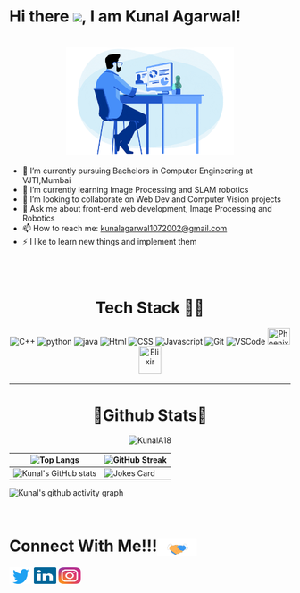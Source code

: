 # Hi there <img src="https://raw.githubusercontent.com/MartinHeinz/MartinHeinz/master/wave.gif" width="30px">, I am Kunal Agarwal!

<h1 align="center">
<img src="assets/programmer.gif" align ="center" width=300>
  </h1>
  
- 🔭 I’m currently pursuing Bachelors in Computer Engineering at VJTI,Mumbai
- 🌱 I’m currently learning Image Processing and SLAM robotics
- 👯 I’m looking to collaborate on Web Dev and Computer Vision projects
- 💬 Ask me about front-end web development, Image Processing and Robotics
- 📫 How to reach me: <a href="mailto: kunalagarwal1072002@gmail.com">kunalagarwal1072002@gmail.com</a> 
- ⚡ I like to learn new things and implement them    
       

    


<br><br>

<h1 align="center">Tech Stack 👨‍💻</h1>
<p align=center>
<image src="assets/c.svg" width=30 title="C++">
<image src="assets/python-5.svg" width=30 title="python">
<image src="assets/java-14.svg" width=30 title="java">
<image src="assets/html-1.svg" width=30 title="Html">
<image src="assets/css-3.svg" width=30 title="CSS">
<image src="assets/javascript-1.svg" width=30 title="Javascript">
<image src="assets/git-icon.svg" width=30 title="Git">
<image src="assets/visual-studio-code-1.svg" width=30 title="VSCode">
<image src="assets/phoenix-36.svg" width=40 height=30 title="Phoenix Framework">
<image src="assets/elixir-1.svg" width=40 height=50 title="Elixir">
</p>

___

<h1 align="center">🏅Github Stats🏅</h1>

<p align="center"> <img src="https://komarev.com/ghpvc/?username=KunalA18&label=Profile%20Views&color=blue&style=flat-square" alt="KunalA18"></p> 

| ![Top Langs](https://github-readme-stats.vercel.app/api/top-langs/?username=KunalA18&theme=radical) |  ![GitHub Streak](https://github-readme-streak-stats.herokuapp.com/?user=KunalA18&theme=radical) |
| --- | --- |
| ![Kunal's GitHub stats](https://github-readme-stats.vercel.app/api?username=KunalA18&theme=radical) | ![Jokes Card](https://readme-jokes.vercel.app/api) |

![Kunal's github activity graph](https://activity-graph.herokuapp.com/graph?username=KunalA18&custom_title=Kunal%20Agarwal's%20Contribution%20Graph&theme=react-dark)

<br>

<h1>Connect With Me!!!<img align="center" src="assets/Handshake.gif" height="33px" /></h1>
<p>
    
<a href="https://twitter.com/KAgarwal18" target="blank"><img align="center" src="assets/twitter-6.svg" alt="Kunal" height="30" width="40" /></a>
<a href="https://www.linkedin.com/in/kunal-agarwal-274641200/" target="blank"><img align="center" src="assets/linkedin-icon-2.svg" alt="kunal agarwal" height="30" width="40" /></a>
<a href="https://www.instagram.com/kunalagarwal18/" target="blank"><img align="center" src="assets/instagram-5.svg" alt="kunalagarwal18" height="30" width="40" /></a>
</p>
   


